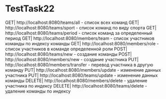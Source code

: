 # TestTask22
GET| http://localhost:8080/teams/all - список всех команд 
GET| http://localhost:8080/teams/sport - список команд по виду спорта 
GET| http://localhost:8080/teams/period - список команд за определенный период 
GET| http://localhost:8080/members/team - список участников команды по индексу команды 
GET| http://localhost:8080/members/role - список участников в команде определенной роли 
POST| http://localhost:8080/teams/new - создание команды 
POST| http://localhost:8080/members/new - создание участника 
PUT| http://localhost:8080/members/transfer - перевод участника в другую команду 
PUT| http://localhost:8080/members/update - изменение данных участника 
PUT| http://localhost:8080/teams/update - изменение данных команды
DELETE| http://localhost:8080/members/delete - удаление участника по индексу 
DELETE| http://localhost:8080/teams/delete - удаление команды по индексу
